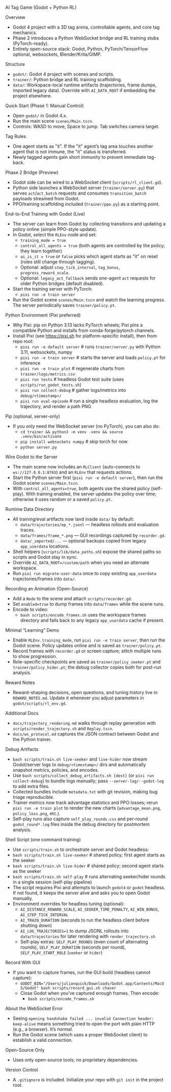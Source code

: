 AI Tag Game (Godot + Python RL)

Overview
- Godot 4 project with a 3D tag arena, controllable agents, and core tag mechanics.
- Phase 2 introduces a Python WebSocket bridge and RL training stubs (PyTorch-ready).
- Entirely open-source stack: Godot, Python, PyTorch/TensorFlow optional, websockets, Blender/Krita/GIMP.

Structure
- `godot/`: Godot 4 project with scenes and scripts.
- `trainer/`: Python bridge and RL training scaffolding.
- `data/`: Workspace-local runtime artifacts (trajectories, frame dumps, imported legacy data). Override with `AI_DATA_ROOT` if embedding the project elsewhere.

Quick Start (Phase 1: Manual Control)
- Open `godot/` in Godot 4.x.
- Run the main scene `scenes/Main.tscn`.
- Controls: WASD to move, Space to jump. Tab switches camera target.

Tag Rules
- One agent starts as "it". If the "it" agent’s tag area touches another agent that is not immune, the "it" status is transferred.
- Newly tagged agents gain short immunity to prevent immediate tag-back.

Phase 2 Bridge (Preview)
- Godot side can be wired to a WebSocket client (`scripts/rl_client.gd`).
- Python side launches a WebSocket server (`trainer/server.py`) that serves `act`/`act_batch` requests and consumes `transition_batch` payloads streamed from Godot.
- PPO/training scaffolding included (`trainer/ppo.py`) as a starting point.

End-to-End Training with Godot (Live)
- The server can learn from Godot by collecting transitions and updating a policy online (simple PPO-style update).
- In Godot, select the `RLEnv` node and set:
  - `training_mode = true`
  - `control_all_agents = true` (both agents are controlled by the policy; they learn together)
  - `ai_is_it = true` or `false` picks which agent starts as "it" on reset (roles still change through tagging).
  - Optional: adjust `step_tick_interval`, `tag_bonus`, `progress_reward_scale`.
  - Optional: `legacy_act_fallback` sends one-agent `act` requests for older Python bridges (default disabled).
- Start the training server with PyTorch:
  - `pixi run -e train server`
- Run the Godot scene `scenes/Main.tscn` and watch the learning progress. The server periodically saves `trainer/policy.pt`.

Python Environment (Pixi preferred)
- Why Pixi: pip on Python 3.13 lacks PyTorch wheels; Pixi pins a compatible Python and installs from conda-forge/pytorch channels.
- Install Pixi (see https://pixi.sh for platform-specific install), then from repo root:
  - `pixi run -e default server`  # runs `trainer/server.py` with Python 3.11, websockets, numpy
  - `pixi run -e train server`    # starts the server and loads `policy.pt` for inference
  - `pixi run -e train plot`      # regenerate charts from `trainer/logs/metrics.csv`
  - `pixi run tests`              # headless Godot test suite (uses `scripts/run_godot_tests.sh`)
  - `pixi run collect-debug`      # gather logs/metrics into `debug/<timestamp>/`
  - `pixi run eval-episode`       # run a single headless evaluation, log the trajectory, and render a path PNG

Pip (optional, server-only)
- If you only need the WebSocket server (no PyTorch), you can also do:
  - `cd trainer && python3 -m venv .venv && source .venv/bin/activate`
  - `pip install websockets numpy`  # skip torch for now
  - `python server.py`

Wire Godot to the Server
- The main scene now includes an `RLClient` (auto-connects to `ws://127.0.0.1:8765`) and an `RLEnv` that requests actions.
- Start the Python server first (`pixi run -e default server`), then run the Godot scene `scenes/Main.tscn`.
- With `control_all_agents=true`, both agents use the shared policy (self-play). With training enabled, the server updates the policy over time; otherwise it uses random or a saved `policy.pt`.

Runtime Data Directory
- All training/eval artifacts now land inside `data/` by default:
  - `data/trajectories/ep_*.jsonl` — headless rollouts and evaluation traces.
  - `data/frames/frame_*.png` — GUI recordings captured by `recorder.gd`.
  - `data/_imported/...` — optional backups copied from legacy `app_userdata` locations.
- Shell helpers (`scripts/lib/data_paths.sh`) expose the shared paths so scripts and Godot stay in sync.
- Override `AI_DATA_ROOT=/custom/path` when you need an alternate workspace.
- Run `pixi run migrate-user-data` once to copy existing `app_userdata` trajectories/frames into `data/`.

Recording an Animation (Open-Source)
- Add a `Node` to the scene and attach `scripts/recorder.gd`.
- Set `enabled=true` to dump frames into `data/frames` while the scene runs.
- Encode to video:
  - `bash scripts/encode_frames.sh` uses the workspace frames directory and falls back to any legacy `app_userdata` cache if present.

Minimal “Learning” Demo
- Enable `RLEnv.training_mode`, run `pixi run -e train server`, then run the Godot scene. Policy updates online and is saved as `trainer/policy.pt`.
- Record frames with `recorder.gd` or screen capture; stitch multiple runs to show progression.
- Role-specific checkpoints are saved as `trainer/policy_seeker.pt` and `trainer/policy_hider.pt`; the debug collector copies both for post-run analysis.

Reward Notes
- Reward-shaping decisions, open questions, and tuning history live in `REWARD_NOTES.md`. Update it whenever you adjust parameters in `godot/scripts/rl_env.gd`.

Additional Docs
- `docs/trajectory_rendering.md` walks through replay generation with `scripts/render_trajectory.sh` and `Replay.tscn`.
- `docs/ws_protocol.md` captures the JSON contract between Godot and the Python trainer.

Debug Artifacts
- `bash scripts/train.sh live-seeker` and `live-hider` now stream Godot/server logs to `debug/<timestamp>/` dirs and automatically snapshot metrics, policies, and encodes.
- Use `bash scripts/collect_debug_artifacts.sh [dest]` (or `pixi run collect-debug`) to bundle logs manually; pass `--server-log/--godot-log` to add extra files.
- Collected bundles include `metadata.txt` with git revision, making bug triage reproducible.
- Trainer metrics now track advantage statistics and PPO losses; rerun `pixi run -e train plot` to render the new charts (`advantage_mean.png`, `policy_loss.png`, etc.).
- Self-play runs also capture `self_play_rounds.csv` and per-round `godot_round*.log` files inside the debug directory for postmortem analysis.

Shell Script (one command training)
- Use `scripts/train.sh` to orchestrate server and Godot headless:
- `bash scripts/train.sh live-seeker`  # shared policy; first agent starts as the seeker
- `bash scripts/train.sh live-hider`   # shared policy; second agent starts as the seeker
- `bash scripts/train.sh self-play`    # runs alternating seeker/hider rounds in a single session (self-play pipeline)
- The script requires Pixi and attempts to launch `godot4` or `godot` headless. If not found, it keeps the server alive and asks you to open Godot manually.
- Environment overrides for headless tuning (optional):
  - `AI_DISTANCE_REWARD_SCALE`, `AI_SEEKER_TIME_PENALTY`, `AI_WIN_BONUS`, `AI_STEP_TICK_INTERVAL`
  - `AI_TRAIN_DURATION` (seconds to run the headless client before shutting down)
  - `AI_LOG_TRAJECTORIES=1` to dump JSONL rollouts into `data/trajectories` for later rendering with `render_trajectory.sh`
  - Self-play extras: `SELF_PLAY_ROUNDS` (even count of alternating rounds), `SELF_PLAY_DURATION` (seconds per round), `SELF_PLAY_START_ROLE` (`seeker` or `hider`)

Record With GUI
- If you want to capture frames, run the GUI build (headless cannot capture):
  - `GODOT_BIN="/Users/julianquick/Downloads/Godot.app/Contents/MacOS/Godot" bash scripts/record_gui.sh chaser`
  - Close Godot when you’ve captured enough frames. Then encode:
    - `bash scripts/encode_frames.sh`

About the WebSocket Error
- Seeing `opening handshake failed ... invalid Connection header: keep-alive` means something tried to open the port with plain HTTP (e.g., a browser). It’s normal.
- Run the Godot scene (which uses a proper WebSocket client) to establish a valid connection.

Open-Source Only
- Uses only open-source tools; no proprietary dependencies.

Version Control
- A `.gitignore` is included. Initialize your repo with `git init` in the project root.
